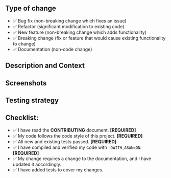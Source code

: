 [TIP]:  # ( Provide a general summary of your changes in the title above ^^ )

## Type of change
[NOTE]: # ( Please remove all lines which don't apply. )
- ✅ Bug fix (non-breaking change which fixes an issue)
- ✅ Refactor (significant modification to existing code)
- ✅ New feature (non-breaking change which adds functionality)
- ✅ Breaking change (fix or feature that would cause existing functionality to change)
- ✅ Documentation (non-code change)

## Description and Context
[NOTE]: # ( Describe your changes in detail, why is this change required? )
[NOTE]: # ( Describe the context of your change. Explain large code modifications. )
[NOTE]: # ( If it fixes an open issue, please add "Fixes #XXX" as necessary )


## Screenshots
[TIP]:  # ( Do not include screenshots of your actual database! )


## Testing strategy
[NOTE]: # ( Please describe in detail how you tested your changes. )
[TIP]:  # ( We expect new code to be covered by unit tests and documented with doc blocks! )


## Checklist:
[NOTE]: # ( Please go over all the following points. )
[NOTE]: # ( Again, remove any lines which don't apply. )
[NOTE]: # ( Pull Requests that don't fulfill all [REQUIRED] requisites are likely )
[NOTE]: # ( to be sent back to you for correction or will be rejected.  )
- ✅ I have read the **CONTRIBUTING** document. **[REQUIRED]**
- ✅ My code follows the code style of this project. **[REQUIRED]**
- ✅ All new and existing tests passed. **[REQUIRED]**
- ✅ I have compiled and verified my code with `-DWITH_ASAN=ON`. **[REQUIRED]**
- ✅ My change requires a change to the documentation, and I have updated it accordingly.
- ✅ I have added tests to cover my changes.
